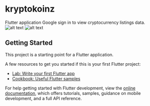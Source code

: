 # kryptokoinz
Flutter application
Google sign in to view cryptocurrency listings data.
![alt text](https://ibb.co/0QCqkqb)
![alt text](https://ibb.co/x3DbcTF)


## Getting Started

This project is a starting point for a Flutter application.

A few resources to get you started if this is your first Flutter project:

- [Lab: Write your first Flutter app](https://docs.flutter.dev/get-started/codelab)
- [Cookbook: Useful Flutter samples](https://docs.flutter.dev/cookbook)

For help getting started with Flutter development, view the
[online documentation](https://docs.flutter.dev/), which offers tutorials,
samples, guidance on mobile development, and a full API reference.

